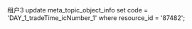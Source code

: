 
租户3
update meta_topic_object_info set code = 'DAY_1_tradeTime_icNumber_1' where resource_id = '87482';

